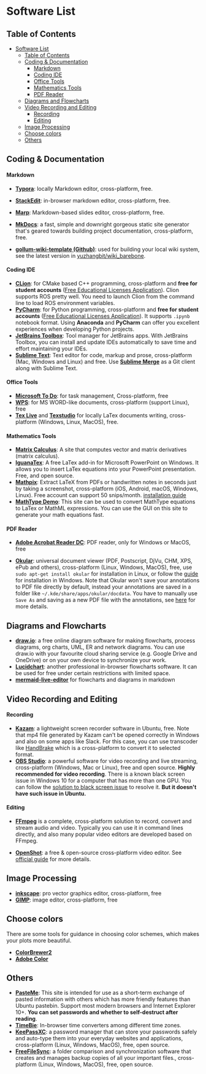 # Software List

## Table of Contents

* [Software List](#software-list)
  * [Table of Contents](#table-of-contents)
  * [Coding &amp; Documentation](#coding--documentation)
    * [Markdown](#markdown)
    * [Coding IDE](#coding-ide)
    * [Office Tools](#office-tools)
    * [Mathematics Tools](#mathematics-tools)
    * [PDF Reader](#pdf-reader)
  * [Diagrams and Flowcharts](#diagrams-and-flowcharts)
  * [Video Recording and Editing](#video-recording-and-editing)
    * [Recording](#recording)
    * [Editing](#editing)
  * [Image Processing](#image-processing)
  * [Choose colors](#choose-colors)
  * [Others](#others)

## Coding & Documentation

#### Markdown

- [**Typora**](https://typora.io/#): locally Markdown editor, cross-platform, free.
- [**StackEdit**](https://stackedit.io/): in-browser markdown editor, cross-platform, free.

- [**Marp**](https://yhatt.github.io/marp/): Markdown-based slides editor, cross-platform, free.
- [**MkDocs**](https://www.mkdocs.org/): a fast, simple and downright gorgeous static site generator that's geared towards building project documentation, cross-platform, free.
- [**gollum-wiki-template (Github)**](https://github.com/Magic-wei/gollum-wiki-template): used for building your local wiki system, see the latest version in [yuzhangbit/wiki_barebone](https://github.com/yuzhangbit/wiki_barebone).

#### Coding IDE

- [**CLion**](https://www.jetbrains.com/clion/): for CMake based C++ programming, cross-platform and **free for student accounts** ([Free Educational Licenses Application](https://www.jetbrains.com/community/education/#students)). Clion supports ROS pretty well. You need to launch Clion from the command line to load ROS environment variables.
- [**PyCharm**](https://www.jetbrains.com/pycharm/): for Python programming, cross-platform and **free for student accounts** ([Free Educational Licenses Application](https://www.jetbrains.com/community/education/#students)). It supports `.ipynb` notebook format. Using **Anaconda** and **PyCharm** can offer you excellent experiences when developing Python projects.
- [**JetBrains Toolbox**](https://www.jetbrains.com/toolbox-app/): Tool manager for JetBrains apps. With JetBrains Toolbox, you can install and update IDEs automatically to save time and effort maintaining your IDEs.
- [**Sublime Text**](https://www.sublimetext.com/): Text editor for code, markup and prose, cross-platform (Mac, Windows and Linux) and free. Use [**Sublime Merge**](https://www.sublimemerge.com/) as a Git client along with Sublime Text.

#### Office Tools

- [**Microsoft To Do**](https://todo.microsoft.com/): for task management, Cross-platform, free
- [**WPS**](https://www.wps.cn/): for MS WORD-like documents, cross-platform (support Linux), free
- [**Tex Live**](https://tug.org/texlive/acquire-netinstall.html) and [**Texstudio**](https://texstudio.org/) for locally LaTex documents writing, cross-platform (Windows, Linux, MacOS), free.

#### Mathematics Tools

* [**Matrix Calculus**](http://www.matrixcalculus.org/): A site that computes vector and matrix derivatives (matrix calculus).
* [**IguanaTex**](http://www.jonathanleroux.org/software/iguanatex/): A free LaTex add-in for Microsoft PowerPoint on Windows. It allows you to insert LaTex equations into your PowerPoint presentation. Free, and open source.
* [**Mathpix**](https://mathpix.com/ocr): Extract LaTeX from PDFs or handwritten notes in seconds just by taking a screenshot, cross-platform (iOS, Android, macOS, Windows, Linux). Free account can support 50 snips/month. [installation guide](https://mathpix.com/docs/snip/linux-overview)
* [**MathType Demo**](http://www.wiris.com/editor/demo/en/developers): This site can be used to convert MathType equations to LaTex or MathML expressions. You can use the GUI on this site to generate your math equations fast.

#### PDF Reader

- [**Adobe Acrobat Reader DC**](https://acrobat.adobe.com/us/en/acrobat/pdf-reader.html?ef_id=CjwKCAjw3c_tBRA4EiwAICs8CqfJwkZQVEh0JHEn58n2Z_L3HQC8Y6SiXZ_32RRFHm0oWd_Euk2PQxoCjAAQAvD_BwE:G:s&s_kwcid=AL!3085!3!384071942576!b!!g!!%2Badobe%2Bacrobat%2Breader&gclid=CjwKCAjw3c_tBRA4EiwAICs8CqfJwkZQVEh0JHEn58n2Z_L3HQC8Y6SiXZ_32RRFHm0oWd_Euk2PQxoCjAAQAvD_BwE): PDF reader, only for Windows or MacOS, free

- [**Okular**](https://okular.kde.org/): universal document viewer (PDF, Postscript, DjVu, CHM, XPS, ePub and others), cross-platform (Linux, Windows, MacOS), free, use `sudo apt-get install okular` for installation in Linux, or follow the [guide](./docs/how_to_install_okular_on_windows.md) for installation in Windows. Note that Okular won't save your annotations to PDF file directly by default, instead your annotations are saved in a folder like `~/.kde/share/apps/okular/docdata`. You have to manually use `Save As` and saving as a new PDF file with the annotations, see [here](https://docs.kde.org/stable5/en/kdegraphics/okular/annotations.html) for more details.

## Diagrams and Flowcharts

* [**draw.io**](https://www.draw.io/): a free online diagram software for making flowcharts, process diagrams, org charts, UML, ER and network diagrams. You can use draw.io with your favourite cloud sharing service (e.g. Google Drive and OneDrive) or on your own device to synchronize your work.
* [**Lucidchart**](https://www.lucidchart.com/): another professional in-browser flowcharts software. It can be used  for free under certain restrictions with limited space.
* [**mermaid-live-editor**](https://mermaidjs.github.io/mermaid-live-editor) for flowcharts and diagrams in markdown

## Video Recording and Editing

#### Recording

* [**Kazam**](https://launchpad.net/kazam): a lightweight screen recorder software in Ubuntu, free. Note that mp4 file generated by Kazam can't be opened correctly in Windows and also on some apps like Slack. For this case, you can use transcoder like [HandBrake](https://handbrake.fr/) which is a cross-platform to convert it to selected format.
* [**OBS Studio**](https://obsproject.com): a powerful software for video recording and live streaming, cross-platform (Windows, Mac or Linux), free and open source. **Highly recommended for video recording**. There is a known black screen issue in Windows 10 for a computer that has more than one GPU. You can follow the [solution to black screen issue](https://obsproject.com/forum/threads/laptop-black-screen-when-capturing-read-here-first.5965/) to resolve it. **But it doesn't have such issue in Ubuntu.**

#### Editing

- [**FFmpeg**](https://www.ffmpeg.org/) is a complete, cross-platform solution to record, convert and stream audio and video. Typically you can use it in command lines directly, and also many popular video editors are developed based on FFmpeg.

- [**OpenShot**](https://www.openshot.org/): a free & open-source cross-platform video editor. See [official guide](https://www.openshot.org/user-guide/) for more details.

## Image Processing

- [**inkscape**](https://inkscape.org/): pro vector graphics editor, cross-platform, free
- [**GIMP**](https://www.gimp.org/): image editor, cross-platform, free

## Choose colors

There are some tools for guidance in choosing color schemes, which makes your plots more beautiful.

* [**ColorBrewer2**](http://colorbrewer2.org/)
* [**Adobe Color**](https://color.adobe.com/zh/create/image/)

## Others

* [**PasteMe**](https://pasteme.cn/): This site is intended for use as a short-term exchange of pasted information with others which has more friendly features than Ubuntu pastebin. Support most modern browsers and Internet Explorer 10+.  **You can set passwords and whether to self-destruct after reading**.
* [**TimeBie**](http://www.timebie.com/index.php): In-browser time converters among different time zones.
* [**KeePassXC**](https://keepassxc.org/): a password manager that can store your passwords safely and auto-type them into your everyday websites and applications, cross-platform (Linux, Windows, MacOS), free, open source.
* [**FreeFileSync**](https://freefilesync.org/): a folder comparison and synchronization software that creates and manages backup copies of all your important files., cross-platform (Linux, Windows, MacOS), free, open source.





